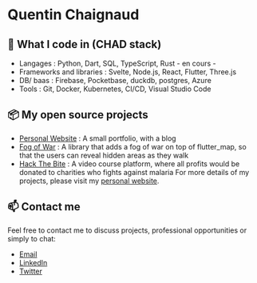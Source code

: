# Quentin Chaignaud

## 🔧  What I code in (CHAD stack)
- Langages : Python, Dart, SQL, TypeScript, Rust - en cours -
- Frameworks and libraries : Svelte, Node.js, React, Flutter, Three.js
- DB/ baas : Firebase, Pocketbase, duckdb, postgres, Azure
- Tools : Git, Docker, Kubernetes, CI/CD, Visual Studio Code
  
## 📦 My open source projects
- [Personal Website](https://github.com/quentinchaignaud/quentinchaignaud.com) : A small portfolio, with a blog
- [Fog of War](https://github.com/quentinchaignaud/fog-of-war) : A library that adds a fog of war on top of flutter_map, so that the users can reveal hidden areas as they walk
- [Hack The Bite](https://github.com/quentinchaignaud/course-plateform) : A video course platform, where all profits would be donated to charities who fights against malaria
For more details of my projects, please visit my [personal website](https://www.quentinchaignaud.com/).

## 📫 Contact me
Feel free to contact me to discuss projects, professional opportunities or simply to chat:

- [Email](mailto:contact@quentinchaignaud.com?subject=[GitHub]%20Source%20Han%20Sans)
- [LinkedIn](https://www.linkedin.com/in/quentin-chaignaud/)
- [Twitter](https://twitter.com/quentin__js)

